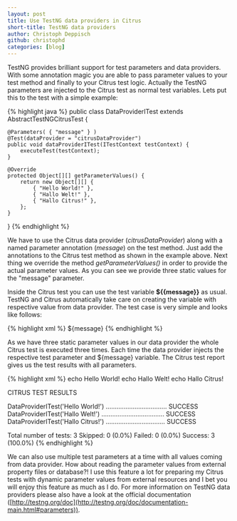 ```yaml
---
layout: post
title: Use TestNG data providers in Citrus
short-title: TestNG data providers
author: Christoph Deppisch
github: christophd
categories: [blog]
---
```


TestNG provides brilliant support for test parameters and data providers. With some annotation magic you are able to pass parameter values to your test method and finally to your Citrus test logic. Actually the TestNG parameters are injected to the Citrus test as normal test variables. Lets put this to the test with a simple example:

{% highlight java %}
public class DataProviderITest extends AbstractTestNGCitrusTest {
    
    @Parameters( { "message" } )
    @Test(dataProvider = "citrusDataProvider")
    public void dataProviderITest(ITestContext testContext) {
        executeTest(testContext);
    }
    
    @Override
    protected Object[][] getParameterValues() {
        return new Object[][] {
            { "Hello World!" },
            { "Hallo Welt!" },
            { "Hallo Citrus!" },
        };
    }
}
{% endhighlight %}

We have to use the Citrus data provider (_citrusDataProvider_) along with a named parameter annotation (_message_) on the test method. Just add the annotations to the Citrus test method as shown in the example above. Next thing we override the method _getParameterValues()_ in order to provide the actual parameter values. As you can see we provide three static values for the "message" parameter.

Inside the Citrus test you can use the test variable **${{message}}** as usual. TestNG and Citrus automatically take care on creating the variable with respective value from data provider. The test case is very simple and looks like follows:

{% highlight xml %}
<testcase name="DataProviderITest">
    <actions>
        <echo>
            <message>${message}</message>
        </echo>
    </actions>
</testcase>
{% endhighlight %}

As we have three static parameter values in our data provider the whole Citrus test is executed three times. Each time the data provider injects the respective test parameter and ${message} variable. The Citrus test report gives us the test results with all parameters.

{% highlight xml %}
 echo Hello World!
 echo Hallo Welt!
 echo Hallo Citrus!

CITRUS TEST RESULTS
 
DataProviderITest('Hello World!') .................................. SUCCESS
DataProviderITest('Hallo Welt!') ................................... SUCCESS
DataProviderITest('Hallo Citrus!') ................................. SUCCESS

Total number of tests: 3
Skipped:   0 (0.0%)
Failed:    0 (0.0%)
Success:   3 (100.0%)
{% endhighlight %}

We can also use multiple test parameters at a time with all values coming from data provider. How about reading the parameter values from external property files or database?! I use this feature a lot for preparing my Citrus tests with dynamic parameter values from external resources and I bet you will enjoy this feature as much as I do. For more information on TestNG data providers please also have a look at the official documentation ([http://testng.org/doc](http://testng.org/doc/documentation-main.html#parameters)).